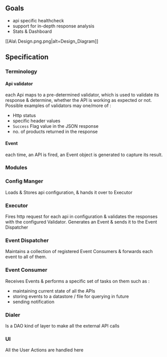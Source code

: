 
## Goals
* api specific healthcheck
* support for in-depth response analysis
* Stats & Dashboard


[[Ala\ Design.png.png|alt=Design_Diagram]]


## Specification
### Terminology
#### Api validator
each Api maps to a pre-determined validator, which is used to validate its response & determine, whether the API is working as expected or not. Possible examples of validators may one/more of : 
* Http status
* specific header values
* `Success` Flag  value in the JSON response
* no. of products returned in the response

#### Event
each time, an API is fired, an Event object is generated to capture its result.

### Modules 

###  Config Manger
Loads & Stores api configuration, & hands it over to Executor
### Executor
Fires http request for each api in configuration & validates the responses with the configured Validator. Generates an Event & sends it to the Event Dispatcher
### Event Dispatcher
Maintains a collection of registered Event Consumers & forwards each event to all of them.

### Event Consumer
Receives Events & performs a specific set of tasks on them such as : 
* maintaining current state of all the APIs
* storing events to a datastore / file for querying in future
* sending notification

### Dialer
Is a DAO kind of layer to make all the external API calls 

### UI

All the User Actions are handled here